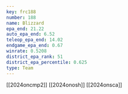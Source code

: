 ```yaml
---
key: frc188
number: 188
name: Blizzard
epa_end: 21.22
auto_epa_end: 6.52
teleop_epa_end: 14.02
endgame_epa_end: 0.67
winrate: 0.5208
district_epa_rank: 51
district_epa_percentile: 0.625
type: Team
---
```

[[2024oncmp2]]
[[2024onosh]]
[[2024onsca]]
